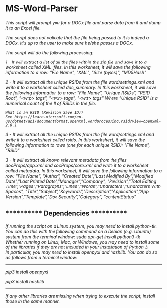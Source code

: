 <h1>MS-Word-Parser</h1>
<h6>
This script will prompt you for a DOCx file and parse data from it and dump it to an Excel file.

The script does not validate that the file being passed to it is indeed a DOCx. It's up to the user to make sure he/she passes a DOCx.

The script will do the following processing:

1 - It will extract a list of all the files within the zip file and save it to a worksheet called XML_files.
    In this worksheet, it will save the following information to a row:
    "File Name", "XML", "Size (bytes)", "MD5Hash"

2 - It will extract all the unique RSIDs from the file word/settings.xml and write it to a worksheet
    called doc_summary.
    In this worksheet, it will save the following information to a row:
    "File Name", "Unique RSIDs", "RSID Root", "<w:p> tags", "<w:r> tags", "<w:t> tags"
    Where "Unique RSID" is a numerical count of the # of RSIDs in the file.

    What is an RSID (Revision Save ID)?
    See https://learn.microsoft.com/en-us/dotnet/api/documentformat.openxml.wordprocessing.rsid?view=openxml-2.8.1

3 - It will extract all the unique RSIDs from the file word/settings.xml and write it to a worksheet called rsids.
    In this worksheet, it will save the following information to rows (one for each unique RSID):
    "File Name", "RSID"

3 - It will extract all known relevant metadata from the files docProps/app.xml and docProps/core.xml
    and write it to a worksheet called metadata.
    In this worksheet, it will save the following information to a row:
    "File Name", "Author", "Created Date","Last Modified By","Modified Date","Last Printed Date","Manager","Company",
    "Revision","Total Editing Time","Pages","Paragraphs","Lines","Words","Characters","Characters With Spaces",
    "Title","Subject","Keywords","Description","Application","App Version","Template","Doc Security","Category",
    "contentStatus"</h6>


<h2>********** Dependencies **********</h2>

<h6>If running the script on a Linux system, you may need to install python-tk. You can do this with the following
command on a Debian (e.g. Ubuntu) system from the terminal window:
sudo apt-get install python3-tk
<br>
Whether running on Linux, Mac, or Windows, you may need to install some of the libraries if they are not included in
your installation of Python 3.
<br>
In particular, you may need to install openpyxl and hashlib.  
    You can do so as follows from a terminal window:  

<hr>    
pip3 install openpyxl  

pip3 install hashlib  
<hr>
If any other libraries are missing when trying to execute the script, install those in the same manner.</h6>

